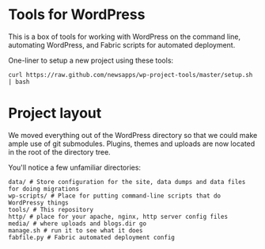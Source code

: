 # Tools for WordPress

This is a box of tools for working with WordPress on the command line, automating WordPress, and Fabric scripts for automated deployment. 

One-liner to setup a new project using these tools:

    curl https://raw.github.com/newsapps/wp-project-tools/master/setup.sh | bash

# Project layout

We moved everything out of the WordPress directory so that we could make ample use of git submodules. Plugins, themes and uploads are now located in the root of the directory tree.

You'll notice a few unfamiliar directories:

    data/ # Store configuration for the site, data dumps and data files for doing migrations
    wp-scripts/ # Place for putting command-line scripts that do WordPressy things
    tools/ # This repository
    http/ # place for your apache, nginx, http server config files
    media/ # where uploads and blogs.dir go
    manage.sh # run it to see what it does
    fabfile.py # Fabric automated deployment config

